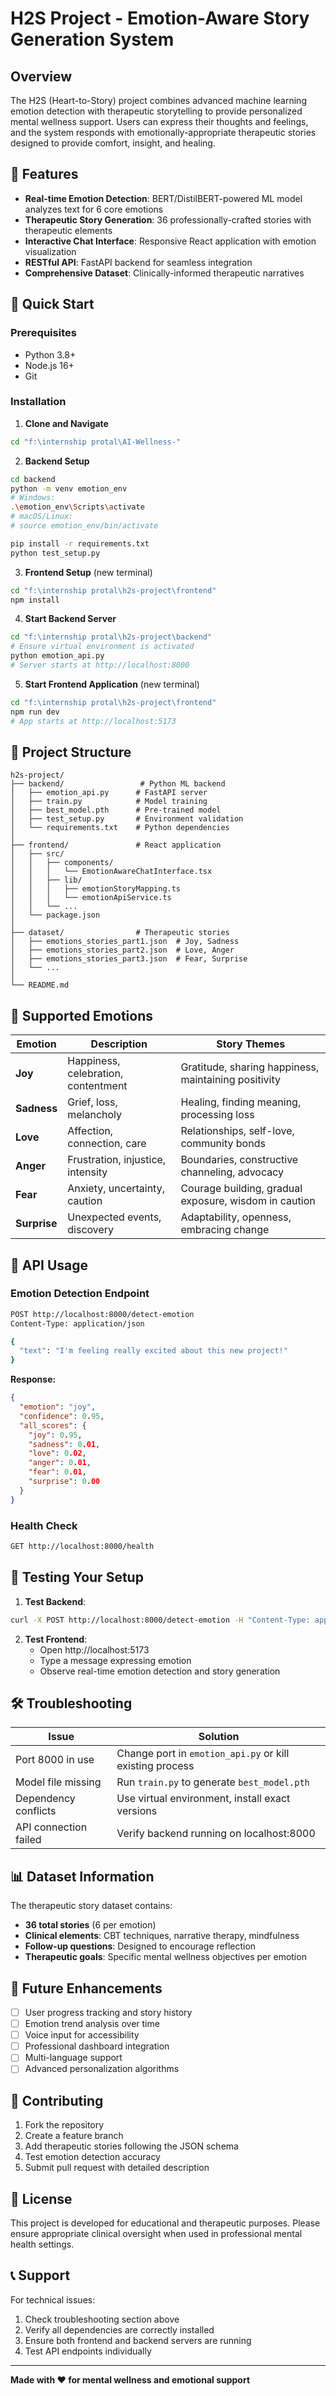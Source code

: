 # H2S Project - Emotion-Aware Story Generation System

## Overview
The H2S (Heart-to-Story) project combines advanced machine learning emotion detection with therapeutic storytelling to provide personalized mental wellness support. Users can express their thoughts and feelings, and the system responds with emotionally-appropriate therapeutic stories designed to provide comfort, insight, and healing.

## 🎯 Features
- **Real-time Emotion Detection**: BERT/DistilBERT-powered ML model analyzes text for 6 core emotions
- **Therapeutic Story Generation**: 36 professionally-crafted stories with therapeutic elements
- **Interactive Chat Interface**: Responsive React application with emotion visualization
- **RESTful API**: FastAPI backend for seamless integration
- **Comprehensive Dataset**: Clinically-informed therapeutic narratives

## 🚀 Quick Start

### Prerequisites
- Python 3.8+ 
- Node.js 16+
- Git

### Installation

1. **Clone and Navigate**
```bash
cd "f:\internship protal\AI-Wellness-"
```

2. **Backend Setup**
```bash
cd backend
python -m venv emotion_env
# Windows:
.\emotion_env\Scripts\activate
# macOS/Linux:
# source emotion_env/bin/activate

pip install -r requirements.txt
python test_setup.py
```

3. **Frontend Setup** (new terminal)
```bash
cd "f:\internship protal\h2s-project\frontend"
npm install
```

4. **Start Backend Server**
```bash
cd "f:\internship protal\h2s-project\backend"
# Ensure virtual environment is activated
python emotion_api.py
# Server starts at http://localhost:8000
```

5. **Start Frontend Application** (new terminal)
```bash
cd "f:\internship protal\h2s-project\frontend"
npm run dev
# App starts at http://localhost:5173
```

## 📁 Project Structure

```
h2s-project/
├── backend/                 # Python ML backend
│   ├── emotion_api.py      # FastAPI server
│   ├── train.py            # Model training
│   ├── best_model.pth      # Pre-trained model
│   ├── test_setup.py       # Environment validation
│   └── requirements.txt    # Python dependencies
│
├── frontend/               # React application
│   ├── src/
│   │   ├── components/
│   │   │   └── EmotionAwareChatInterface.tsx
│   │   ├── lib/
│   │   │   ├── emotionStoryMapping.ts
│   │   │   └── emotionApiService.ts
│   │   └── ...
│   └── package.json
│
├── dataset/                # Therapeutic stories
│   ├── emotions_stories_part1.json  # Joy, Sadness
│   ├── emotions_stories_part2.json  # Love, Anger  
│   ├── emotions_stories_part3.json  # Fear, Surprise
│   └── ...
│
└── README.md
```

## 🧠 Supported Emotions

| Emotion | Description | Story Themes |
|---------|-------------|--------------|
| **Joy** | Happiness, celebration, contentment | Gratitude, sharing happiness, maintaining positivity |
| **Sadness** | Grief, loss, melancholy | Healing, finding meaning, processing loss |
| **Love** | Affection, connection, care | Relationships, self-love, community bonds |
| **Anger** | Frustration, injustice, intensity | Boundaries, constructive channeling, advocacy |
| **Fear** | Anxiety, uncertainty, caution | Courage building, gradual exposure, wisdom in caution |
| **Surprise** | Unexpected events, discovery | Adaptability, openness, embracing change |

## 🔧 API Usage

### Emotion Detection Endpoint
```bash
POST http://localhost:8000/detect-emotion
Content-Type: application/json

{
  "text": "I'm feeling really excited about this new project!"
}
```

**Response:**
```json
{
  "emotion": "joy",
  "confidence": 0.95,
  "all_scores": {
    "joy": 0.95,
    "sadness": 0.01,
    "love": 0.02,
    "anger": 0.01,
    "fear": 0.01,
    "surprise": 0.00
  }
}
```

### Health Check
```bash
GET http://localhost:8000/health
```

## 🧪 Testing Your Setup

1. **Test Backend**:
```bash
curl -X POST http://localhost:8000/detect-emotion -H "Content-Type: application/json" -d "{\"text\": \"I am so happy today!\"}"
```

2. **Test Frontend**: 
   - Open http://localhost:5173
   - Type a message expressing emotion
   - Observe real-time emotion detection and story generation

## 🛠️ Troubleshooting

| Issue | Solution |
|-------|----------|
| Port 8000 in use | Change port in `emotion_api.py` or kill existing process |
| Model file missing | Run `train.py` to generate `best_model.pth` |
| Dependency conflicts | Use virtual environment, install exact versions |
| API connection failed | Verify backend running on localhost:8000 |

## 📊 Dataset Information

The therapeutic story dataset contains:
- **36 total stories** (6 per emotion)
- **Clinical elements**: CBT techniques, narrative therapy, mindfulness
- **Follow-up questions**: Designed to encourage reflection
- **Therapeutic goals**: Specific mental wellness objectives per emotion

## 🔮 Future Enhancements

- [ ] User progress tracking and story history
- [ ] Emotion trend analysis over time
- [ ] Voice input for accessibility  
- [ ] Professional dashboard integration
- [ ] Multi-language support
- [ ] Advanced personalization algorithms

## 🤝 Contributing

1. Fork the repository
2. Create a feature branch
3. Add therapeutic stories following the JSON schema
4. Test emotion detection accuracy
5. Submit pull request with detailed description

## 📝 License

This project is developed for educational and therapeutic purposes. Please ensure appropriate clinical oversight when used in professional mental health settings.

## 📞 Support

For technical issues:
1. Check troubleshooting section above
2. Verify all dependencies are correctly installed
3. Ensure both frontend and backend servers are running
4. Test API endpoints individually

---

**Made with ❤️ for mental wellness and emotional support**